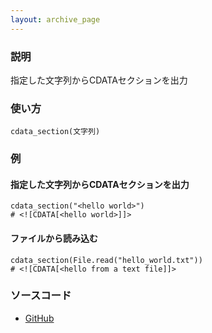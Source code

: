 ```yaml
---
layout: archive_page
---
```

### 説明
指定した文字列からCDATAセクションを出力

### 使い方
    cdata_section(文字列)

### 例
#### 指定した文字列からCDATAセクションを出力
    cdata_section("<hello world>")
    # <![CDATA[<hello world>]]>

#### ファイルから読み込む
    cdata_section(File.read("hello_world.txt"))
    # <![CDATA[<hello from a text file]]>

### ソースコード
* [GitHub](https://github.com/rails/rails/blob/ac30e389ecfa0e26e3d44c1eda8488ddf63b3ecc/actionview/lib/action_view/helpers/tag_helper.rb#L291)